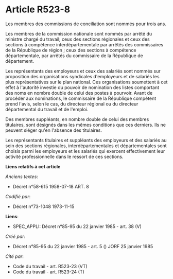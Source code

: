 # Article R523-8

Les membres des commissions de conciliation sont nommés pour trois ans.

Les membres de la commission nationale sont nommés par arrêté du ministre chargé du travail; ceux des sections régionales et
ceux des sections à compétence interdépartementale par arrêtés des commissaires de la République de région ; ceux des
sections à compétence départementale, par arrêtés du commissaire de la République de département.

Les représentants des employeurs et ceux des salariés sont nommés sur proposition des organisations syndicales d'employeurs
et de salariés les plus représentatives sur le plan national. Ces organisations soumettent à cet effet à l'autorité investie
du pouvoir de nomination des listes comportant des noms en nombre double de celui des postes à pourvoir. Avant de procéder
aux nominations, le commissaire de la République compétent prend l'avis, selon le cas, du directeur régional ou du directeur
départemental du travail et de l'emploi.

Des membres suppléants, en nombre double de celui des membres titulaires, sont désignés dans les mêmes conditions que ces
derniers. Ils ne peuvent siéger qu'en l'absence des titulaires.

Les représentants titulaires et suppléants des employeurs et des salariés au sein des sections régionales,
interdépartementales et départementales sont choisis parmi les employeurs et les salariés qui exercent effectivement leur
activité professionnelle dans le ressort de ces sections.

**Liens relatifs à cet article**

_Anciens textes_:

  - Décret n°58-615 1958-07-18 ART. 8

_Codifié par_:

  - Décret n°73-1048 1973-11-15

**Liens**:

  - SPEC_APPLI: Décret n°85-95 du 22 janvier 1985 - art. 38 (V)

_Créé par_:

  - Décret n°85-95 du 22 janvier 1985 - art. 5 () JORF 25 janvier 1985

_Cité par_:

  - Code du travail - art. R523-23 (VT)
  - Code du travail - art. R523-24 (T)
